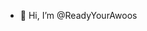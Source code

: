 - 👋 Hi, I’m @ReadyYourAwoos

<!---
ReadyYourAwoos/ReadyYourAwoos is a ✨ special ✨ repository because its `README.md` (this file) appears on your GitHub profile.
You can click the Preview link to take a look at your changes.
--->
